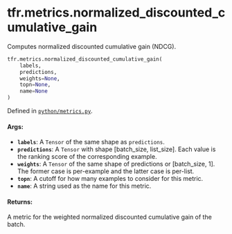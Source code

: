 <div itemscope itemtype="http://developers.google.com/ReferenceObject">
<meta itemprop="name" content="tfr.metrics.normalized_discounted_cumulative_gain" />
<meta itemprop="path" content="Stable" />
</div>

# tfr.metrics.normalized_discounted_cumulative_gain

Computes normalized discounted cumulative gain (NDCG).

```python
tfr.metrics.normalized_discounted_cumulative_gain(
    labels,
    predictions,
    weights=None,
    topn=None,
    name=None
)
```

Defined in
[`python/metrics.py`](https://github.com/tensorflow/ranking/tree/master/tensorflow_ranking/python/metrics.py).

<!-- Placeholder for "Used in" -->

#### Args:

*   <b>`labels`</b>: A `Tensor` of the same shape as `predictions`.
*   <b>`predictions`</b>: A `Tensor` with shape [batch_size, list_size]. Each
    value is the ranking score of the corresponding example.
*   <b>`weights`</b>: A `Tensor` of the same shape of predictions or
    [batch_size, 1]. The former case is per-example and the latter case is
    per-list.
*   <b>`topn`</b>: A cutoff for how many examples to consider for this metric.
*   <b>`name`</b>: A string used as the name for this metric.

#### Returns:

A metric for the weighted normalized discounted cumulative gain of the batch.
